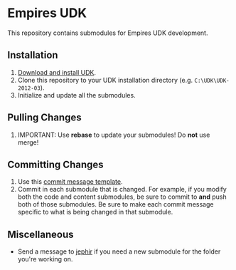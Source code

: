 # Empires UDK

This repository contains submodules for Empires UDK development.

## Installation

1. [Download and install UDK](http://udk.com/download).
2. Clone this repository to your UDK installation directory (e.g. `C:\UDK\UDK-2012-03`).
3. Initialize and update all the submodules.

## Pulling Changes

1. IMPORTANT: Use **rebase** to update your submodules! Do **not** use merge!

## Committing Changes

1. Use this [commit message template](http://tbaggery.com/2008/04/19/a-note-about-git-commit-messages.html).
2. Commit in each submodule that is changed. For example, if you modify both the code and content submodules, be sure to commit to **and** push both of those submodules. Be sure to make each commit message specific to what is being changed in that submodule.

## Miscellaneous

* Send a message to [jephir](https://bitbucket.org/jephir) if you need a new submodule for the folder you're working on.